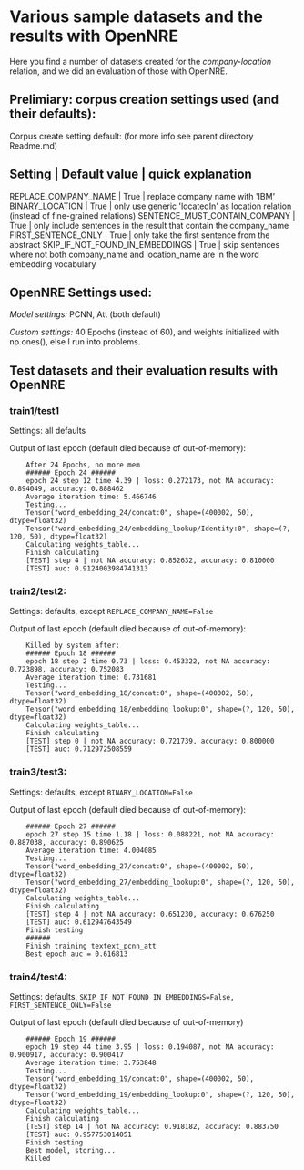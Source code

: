 
# Various sample datasets and the results with OpenNRE

Here you find a number of datasets created for the *company-location* relation,
and we did an evaluation of those with OpenNRE.


## Prelimiary: corpus creation settings used (and their defaults):

Corpus create setting default: (for more info see parent directory Readme.md)

Setting | Default value | quick explanation
--------------------------------------------
REPLACE_COMPANY_NAME            | True | replace company name with 'IBM' 
BINARY_LOCATION                 | True | only use generic 'locatedIn' as location relation (instead of fine-grained relations)
SENTENCE_MUST_CONTAIN_COMPANY   | True | only include sentences in the result that contain the company_name    
FIRST_SENTENCE_ONLY             | True |  only take the first sentence from the abstract
SKIP_IF_NOT_FOUND_IN_EMBEDDINGS | True | skip sentences where not both company_name and location_name are in the word embedding vocabulary 

## OpenNRE Settings used:

*Model settings:* PCNN, Att (both default)

*Custom settings:* 40 Epochs (instead of 60), and weights initialized with np.ones(), else I run into problems.
 
  
## Test datasets and their evaluation results with OpenNRE 

### train1/test1 

Settings: all defaults 

Output of last epoch (default died because of out-of-memory):
```    
    After 24 Epochs, no more mem
    ###### Epoch 24 ######
    epoch 24 step 12 time 4.39 | loss: 0.272173, not NA accuracy: 0.894049, accuracy: 0.888462
    Average iteration time: 5.466746
    Testing...
    Tensor("word_embedding_24/concat:0", shape=(400002, 50), dtype=float32)
    Tensor("word_embedding_24/embedding_lookup/Identity:0", shape=(?, 120, 50), dtype=float32)
    Calculating weights_table...
    Finish calculating
    [TEST] step 4 | not NA accuracy: 0.852632, accuracy: 0.810000
    [TEST] auc: 0.9124003984741313
```    

### train2/test2:



Settings: defaults, except `REPLACE_COMPANY_NAME=False`

Output of last epoch (default died because of out-of-memory):
```    
    Killed by system after:
    ###### Epoch 18 ######
    epoch 18 step 2 time 0.73 | loss: 0.453322, not NA accuracy: 0.723898, accuracy: 0.752083
    Average iteration time: 0.731681
    Testing...
    Tensor("word_embedding_18/concat:0", shape=(400002, 50), dtype=float32)
    Tensor("word_embedding_18/embedding_lookup:0", shape=(?, 120, 50), dtype=float32)
    Calculating weights_table...
    Finish calculating
    [TEST] step 0 | not NA accuracy: 0.721739, accuracy: 0.800000
    [TEST] auc: 0.712972508559
```    


### train3/test3: 

Settings: defaults, except `BINARY_LOCATION=False`

Output of last epoch (default died because of out-of-memory):
```    
    ###### Epoch 27 ######
    epoch 27 step 15 time 1.18 | loss: 0.088221, not NA accuracy: 0.887038, accuracy: 0.890625
    Average iteration time: 4.004085
    Testing...
    Tensor("word_embedding_27/concat:0", shape=(400002, 50), dtype=float32)
    Tensor("word_embedding_27/embedding_lookup:0", shape=(?, 120, 50), dtype=float32)
    Calculating weights_table...
    Finish calculating
    [TEST] step 4 | not NA accuracy: 0.651230, accuracy: 0.676250
    [TEST] auc: 0.612947643549
    Finish testing
    ######
    Finish training textext_pcnn_att
    Best epoch auc = 0.616813
```    

### train4/test4: 

Settings: defaults, `SKIP_IF_NOT_FOUND_IN_EMBEDDINGS=False, FIRST_SENTENCE_ONLY=False`

Output of last epoch (default died because of out-of-memory)
```    
    ###### Epoch 19 ######
    epoch 19 step 44 time 3.95 | loss: 0.194087, not NA accuracy: 0.900917, accuracy: 0.900417
    Average iteration time: 3.753848
    Testing...
    Tensor("word_embedding_19/concat:0", shape=(400002, 50), dtype=float32)
    Tensor("word_embedding_19/embedding_lookup:0", shape=(?, 120, 50), dtype=float32)
    Calculating weights_table...
    Finish calculating
    [TEST] step 14 | not NA accuracy: 0.918182, accuracy: 0.883750
    [TEST] auc: 0.957753014051
    Finish testing
    Best model, storing...
    Killed
```    
